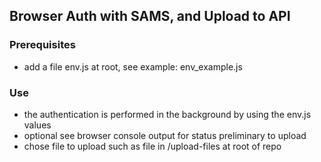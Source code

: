 ## Browser Auth with SAMS, and Upload to API 

### Prerequisites

- add a file env.js at root, see example: env_example.js 

### Use
- the authentication is performed in the background by using the env.js values
- optional see browser console output for status preliminary to upload
- chose file to upload such as file in /upload-files at root of repo
